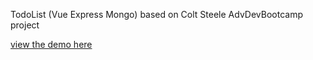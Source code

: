 TodoList (Vue Express Mongo) based on Colt Steele AdvDevBootcamp project

[view the demo here](https://todolist-vue-express-mongo.herokuapp.com/)